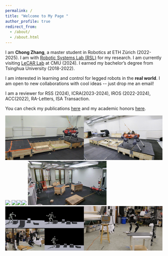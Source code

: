 ```yaml
---
permalink: /
title: "Welcome to My Page "
author_profile: true
redirect_from: 
  - /about/
  - /about.html
---
```



I am **Chong Zhang**, a master student in Robotics at ETH Zürich (2022-2025). I am with [Robotic Systems Lab (RSL)](https://rsl.ethz.ch/) for my research. I am currently visiting [LeCAR Lab](https://lecar-lab.github.io/) at CMU (2024). I earned my bachelor’s degree from Tsinghua University (2018-2022).       

I am interested in learning and control for legged robots in the **real world**. I am open to new collaborations with cool ideas -- just drop me an email!

I am a reviewer for RSS (2024), ICRA(2023-2024), IROS (2022-2024), ACC(2022), RA-Letters, ISA Transaction.

You can check my publications [here](https://zita-ch.github.io/publications) and my academic honors [here](https://zita-ch.github.io/honors).
  
    
<img src="/files/anymalrisky_iros24.gif" width="250"/><img src="/files/anymalrisky2_iros24.gif" width="250"/><img src="/files/anymal_adv_indoor.gif" width="250"/>
<img src="/files/anymal_adv_wild.gif" width="250"/><img src="/files/abs_snow.gif" width="250"/><img src="/files/robustness_h2o.gif" width="250"/>
<img src="/files/anymal_blindnav.gif" width="250"/><img src="/files/wococo_parkour.gif" width="250"/><img src="/files/wococo_locomani.gif" width="250"/>         